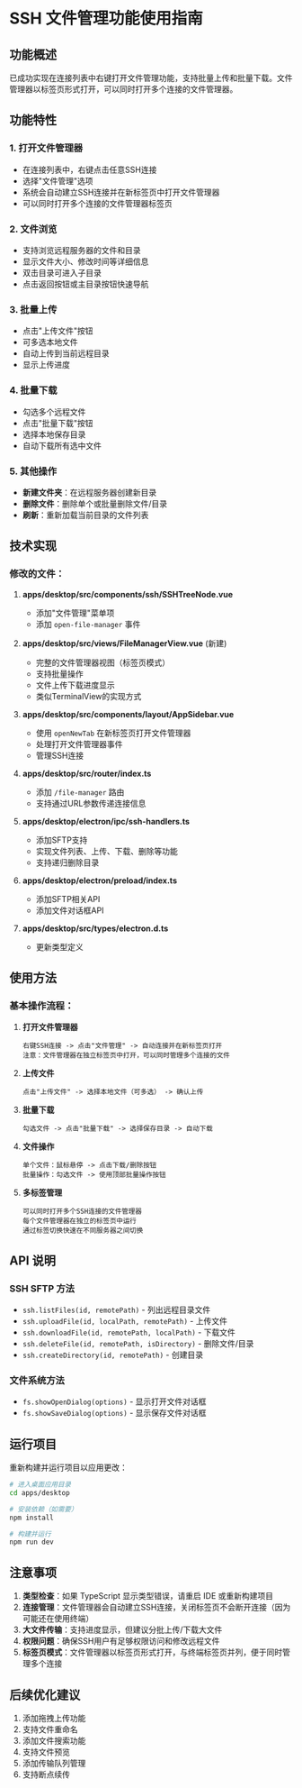 # SSH 文件管理功能使用指南

## 功能概述

已成功实现在连接列表中右键打开文件管理功能，支持批量上传和批量下载。文件管理器以标签页形式打开，可以同时打开多个连接的文件管理器。

## 功能特性

### 1. 打开文件管理器
- 在连接列表中，右键点击任意SSH连接
- 选择"文件管理"选项
- 系统会自动建立SSH连接并在新标签页中打开文件管理器
- 可以同时打开多个连接的文件管理器标签页

### 2. 文件浏览
- 支持浏览远程服务器的文件和目录
- 显示文件大小、修改时间等详细信息
- 双击目录可进入子目录
- 点击返回按钮或主目录按钮快速导航

### 3. 批量上传
- 点击"上传文件"按钮
- 可多选本地文件
- 自动上传到当前远程目录
- 显示上传进度

### 4. 批量下载
- 勾选多个远程文件
- 点击"批量下载"按钮
- 选择本地保存目录
- 自动下载所有选中文件

### 5. 其他操作
- **新建文件夹**：在远程服务器创建新目录
- **删除文件**：删除单个或批量删除文件/目录
- **刷新**：重新加载当前目录的文件列表

## 技术实现

### 修改的文件：

1. **apps/desktop/src/components/ssh/SSHTreeNode.vue**
   - 添加"文件管理"菜单项
   - 添加 `open-file-manager` 事件

2. **apps/desktop/src/views/FileManagerView.vue** (新建)
   - 完整的文件管理器视图（标签页模式）
   - 支持批量操作
   - 文件上传下载进度显示
   - 类似TerminalView的实现方式

3. **apps/desktop/src/components/layout/AppSidebar.vue**
   - 使用 `openNewTab` 在新标签页打开文件管理器
   - 处理打开文件管理器事件
   - 管理SSH连接

4. **apps/desktop/src/router/index.ts**
   - 添加 `/file-manager` 路由
   - 支持通过URL参数传递连接信息

5. **apps/desktop/electron/ipc/ssh-handlers.ts**
   - 添加SFTP支持
   - 实现文件列表、上传、下载、删除等功能
   - 支持递归删除目录

6. **apps/desktop/electron/preload/index.ts**
   - 添加SFTP相关API
   - 添加文件对话框API

7. **apps/desktop/src/types/electron.d.ts**
   - 更新类型定义

## 使用方法

### 基本操作流程：

1. **打开文件管理器**
   ```
   右键SSH连接 -> 点击"文件管理" -> 自动连接并在新标签页打开
   注意：文件管理器在独立标签页中打开，可以同时管理多个连接的文件
   ```

2. **上传文件**
   ```
   点击"上传文件" -> 选择本地文件（可多选） -> 确认上传
   ```

3. **批量下载**
   ```
   勾选文件 -> 点击"批量下载" -> 选择保存目录 -> 自动下载
   ```

4. **文件操作**
   ```
   单个文件：鼠标悬停 -> 点击下载/删除按钮
   批量操作：勾选文件 -> 使用顶部批量操作按钮
   ```

5. **多标签管理**
   ```
   可以同时打开多个SSH连接的文件管理器
   每个文件管理器在独立的标签页中运行
   通过标签切换快速在不同服务器之间切换
   ```

## API 说明

### SSH SFTP 方法

- `ssh.listFiles(id, remotePath)` - 列出远程目录文件
- `ssh.uploadFile(id, localPath, remotePath)` - 上传文件
- `ssh.downloadFile(id, remotePath, localPath)` - 下载文件  
- `ssh.deleteFile(id, remotePath, isDirectory)` - 删除文件/目录
- `ssh.createDirectory(id, remotePath)` - 创建目录

### 文件系统方法

- `fs.showOpenDialog(options)` - 显示打开文件对话框
- `fs.showSaveDialog(options)` - 显示保存文件对话框

## 运行项目

重新构建并运行项目以应用更改：

```bash
# 进入桌面应用目录
cd apps/desktop

# 安装依赖（如需要）
npm install

# 构建并运行
npm run dev
```

## 注意事项

1. **类型检查**：如果 TypeScript 显示类型错误，请重启 IDE 或重新构建项目
2. **连接管理**：文件管理器会自动建立SSH连接，关闭标签页不会断开连接（因为可能还在使用终端）
3. **大文件传输**：支持进度显示，但建议分批上传/下载大文件
4. **权限问题**：确保SSH用户有足够权限访问和修改远程文件
5. **标签页模式**：文件管理器以标签页形式打开，与终端标签页并列，便于同时管理多个连接

## 后续优化建议

1. 添加拖拽上传功能
2. 支持文件重命名
3. 添加文件搜索功能
4. 支持文件预览
5. 添加传输队列管理
6. 支持断点续传

